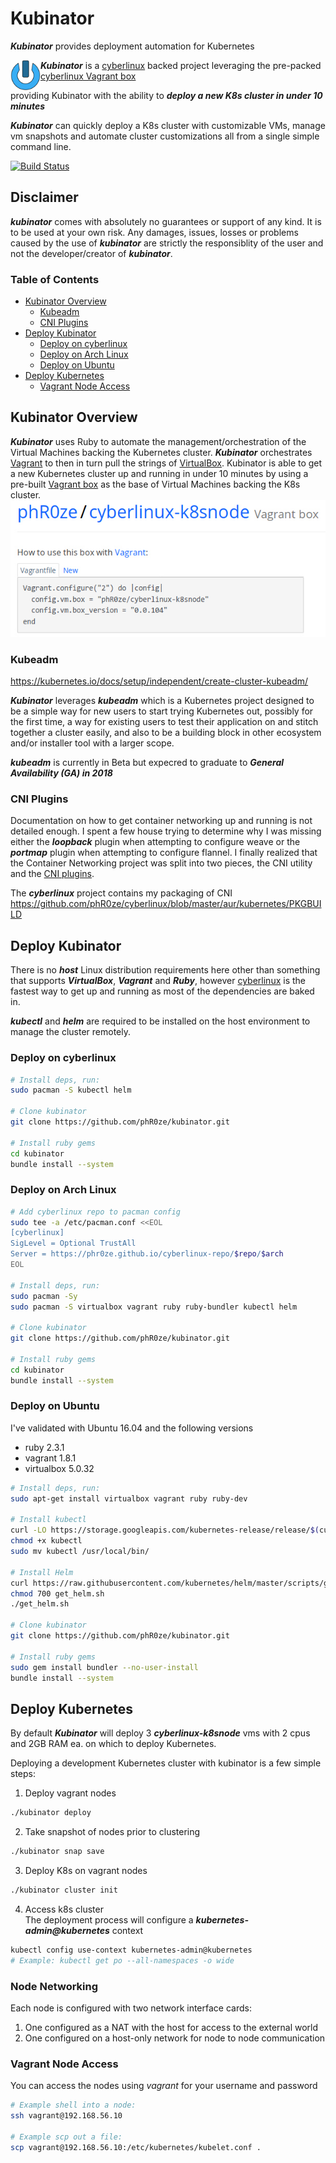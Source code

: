 # Kubinator
***Kubinator*** provides deployment automation for Kubernetes

<img align="left" width="48" height="48" src="https://github.com/phR0ze/cyberlinux/blob/master/art/logo_256x256.png">
<b><i>Kubinator</i></b> is a <a href="https://github.com/phR0ze/cyberlinux">cyberlinux</a> backed project leveraging the pre-packed
<a href="https://app.vagrantup.com/phR0ze/boxes/cyberlinux-k8snode">cyberlinux Vagrant box</a>

providing Kubinator with the ability to <b><i>deploy a new K8s cluster in under 10 minutes</i></b>

***Kubinator*** can quickly deploy a K8s cluster with customizable VMs, manage vm snapshots and
automate cluster customizations all from a single simple command line.

[![Build Status](https://travis-ci.org/phR0ze/kubinator.svg)](https://travis-ci.org/phR0ze/kubinator)

## Disclaimer
***kubinator*** comes with absolutely no guarantees or support of any kind. It is to be used at
your own risk.  Any damages, issues, losses or problems caused by the use of ***kubinator*** are
strictly the responsiblity of the user and not the developer/creator of ***kubinator***.

### Table of Contents
* [Kubinator Overview](#kubinator-overview)
  * [Kubeadm](#kubeadm)
  * [CNI Plugins](#cni-plugins)
* [Deploy Kubinator](#deploy-kubinator)
  * [Deploy on cyberlinux](#deploy-on-cyberlinux)
  * [Deploy on Arch Linux](#deploy-on-arch-linux)
  * [Deploy on Ubuntu](#deploy-on-ubuntu)
* [Deploy Kubernetes](#deploy-kubernetes)
  * [Vagrant Node Access](#vagrant-node-access)

## Kubinator Overview <a name="kubinator-overview"/></a>
***Kubinator*** uses Ruby to automate the management/orchestration of the Virtual Machines backing
the Kubernetes cluster. ***Kubinator*** orchestrates [Vagrant](https://www.vagrantup.com/intro/index.html)
to then in turn pull the strings of [VirtualBox](https://www.virtualbox.org/). Kubinator is able to
get a new Kubernetes cluster up and running in under 10 minutes by using a pre-built [Vagrant
box](https://app.vagrantup.com/phR0ze/boxes/cyberlinux-k8snode) as the base of Virtual Machines
backing the K8s cluster.
<a href="doc/images/vagrantup-k8snode.jpg"><img src="doc/images/vagrantup-k8snode.jpg"></a>

### Kubeadm <a name="kubeadm"/></a>
https://kubernetes.io/docs/setup/independent/create-cluster-kubeadm/

***Kubinator*** leverages ***kubeadm*** which is a Kubernetes project designed to be a simple way
for new users to start trying Kubernetes out, possibly for the first time, a way for existing users
to test their application on and stitch together a cluster easily, and also to be a building block
in other ecosystem and/or installer tool with a larger scope.

***kubeadm*** is currently in Beta but expecred to graduate to ***General Availability (GA) in
2018***

### CNI Plugins <a name="cni-plugins"/></a>
Documentation on how to get container networking up and running is not detailed enough.  I spent a
few house trying to determine why I was missing either the ***loopback*** plugin when attempting to
configure weave or the ***portmap*** plugin when attempting to configure flannel.  I finally
realized that the Container Networking project was split into two pieces, the CNI utility and the
[CNI plugins](https://github.com/containernetworking/plugins).

The ***cyberlinux*** project contains my packaging of CNI https://github.com/phR0ze/cyberlinux/blob/master/aur/kubernetes/PKGBUILD

## Deploy Kubinator <a name="deploy-kubinator"/></a>
There is no ***host*** Linux distribution requirements here other than something that supports
***VirtualBox***, ***Vagrant*** and ***Ruby***, however [cyberlinux](http://github.com/phR0ze/cyberlinux)
is the fastest way to get up and running as most of the dependencies are baked in.

***kubectl*** and ***helm*** are required to be installed on the host environment to manage the
cluster remotely.

### Deploy on cyberlinux <a name="deploy-on-cyberlinux"/></a>
```bash
# Install deps, run:
sudo pacman -S kubectl helm

# Clone kubinator
git clone https://github.com/phR0ze/kubinator.git

# Install ruby gems
cd kubinator
bundle install --system
```

### Deploy on Arch Linux <a name="deploy-on-arch-linux"/></a>
```bash
# Add cyberlinux repo to pacman config
sudo tee -a /etc/pacman.conf <<EOL
[cyberlinux]
SigLevel = Optional TrustAll
Server = https://phr0ze.github.io/cyberlinux-repo/$repo/$arch
EOL

# Install deps, run:
sudo pacman -Sy
sudo pacman -S virtualbox vagrant ruby ruby-bundler kubectl helm

# Clone kubinator
git clone https://github.com/phR0ze/kubinator.git

# Install ruby gems
cd kubinator
bundle install --system
```

### Deploy on Ubuntu <a name="deploy-on-unbutu"/></a>
I've validated with Ubuntu 16.04 and the following versions

* ruby 2.3.1
* vagrant 1.8.1
* virtualbox 5.0.32

```bash
# Install deps, run:
sudo apt-get install virtualbox vagrant ruby ruby-dev

# Install kubectl
curl -LO https://storage.googleapis.com/kubernetes-release/release/$(curl -s https://storage.googleapis.com/kubernetes-release/release/stable.txt)/bin/linux/amd64/kubectl
chmod +x kubectl
sudo mv kubectl /usr/local/bin/

# Install Helm
curl https://raw.githubusercontent.com/kubernetes/helm/master/scripts/get > get_helm.sh
chmod 700 get_helm.sh
./get_helm.sh

# Clone kubinator
git clone https://github.com/phR0ze/kubinator.git

# Install ruby gems
sudo gem install bundler --no-user-install
bundle install --system
```

## Deploy Kubernetes <a name="deploy-kubernetes"/></a>
By default ***Kubinator*** will deploy 3 ***cyberlinux-k8snode*** vms with 2 cpus and 2GB RAM ea. on
which to deploy Kubernetes.

Deploying a development Kubernetes cluster with kubinator is a few simple steps:

1. Deploy vagrant nodes
  ```bash
  ./kubinator deploy
  ```

2. Take snapshot of nodes prior to clustering  
  ```bash
  ./kubinator snap save
  ```

3. Deploy K8s on vagrant nodes  
  ```bash
  ./kubinator cluster init
  ```

4. Access k8s cluster  
  The deployment process will configure a ***kubernetes-admin@kubernetes*** context
  ```bash
  kubectl config use-context kubernetes-admin@kubernetes
  # Example: kubectl get po --all-namespaces -o wide
  ```

### Node Networking <a name="node-networking"/></a>
Each node is configured with two network interface cards:  
1. One configured as a NAT with the host for access to the external world
2. One configured on a host-only network for node to node communication

### Vagrant Node Access
You can access the nodes using *vagrant* for your username and password  
```bash
# Example shell into a node:
ssh vagrant@192.168.56.10

# Example scp out a file:
scp vagrant@192.168.56.10:/etc/kubernetes/kubelet.conf .
```

<!-- 
vim: ts=2:sw=2:sts=2
-->
